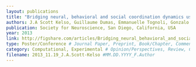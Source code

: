 ```yaml
---
layout: publications
title: "Bridging neural, behavioral and social coordination dynamics using the human dynamic clamp"
authors: J.A Scott Kelso, Guillaume Dumas, Emmanuelle Tognoli, Gonzalo de Guzman
publication: Society for Neuroscience, San Diego, California, USA
year: 2013
link: http://figshare.com/articles/Bridging_neural_behavioral_and_social_coordination_dynamics_using_the_human_dynamic_clamp/853913
type: Poster/Conference # Journal Paper, Preprint, Book/Chapter, Comment, Poster/Conference
category: Computational, Experimental # Opinion/Perspectives, Review, Computational, Social Cognitive and Affective Neuroscience, Experimental
filename: 2013_11.19_J.A.Scott-Kelso #MM.DD.YYYY_F.Author
---
```

